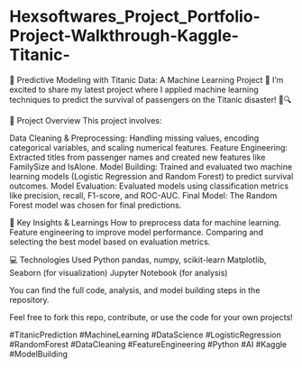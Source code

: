 # Hexsoftwares_Project_Portfolio-Project-Walkthrough-Kaggle-Titanic-
🚢 Predictive Modeling with Titanic Data: A Machine Learning Project 🚢  I’m excited to share my latest project where I applied machine learning techniques to predict the survival of passengers on the Titanic disaster! 🧳🔍

🚀 Project Overview
This project involves:

Data Cleaning & Preprocessing: Handling missing values, encoding categorical variables, and scaling numerical features.
Feature Engineering: Extracted titles from passenger names and created new features like FamilySize and IsAlone.
Model Building: Trained and evaluated two machine learning models (Logistic Regression and Random Forest) to predict survival outcomes.
Model Evaluation: Evaluated models using classification metrics like precision, recall, F1-score, and ROC-AUC.
Final Model: The Random Forest model was chosen for final predictions.

🧳 Key Insights & Learnings
How to preprocess data for machine learning.
Feature engineering to improve model performance.
Comparing and selecting the best model based on evaluation metrics.

💻 Technologies Used
Python
pandas, numpy, scikit-learn
Matplotlib, Seaborn (for visualization)
Jupyter Notebook (for analysis)

You can find the full code, analysis, and model building steps in the repository.

Feel free to fork this repo, contribute, or use the code for your own projects!

#TitanicPrediction #MachineLearning #DataScience #LogisticRegression #RandomForest #DataCleaning #FeatureEngineering #Python #AI #Kaggle #ModelBuilding
